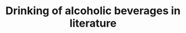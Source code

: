 ---
layout: tagpage
title: Drinking of alcoholic beverages in literature
tag: Drinking of alcoholic beverages in literature
---